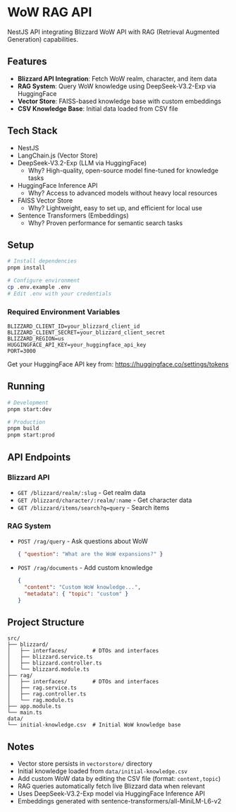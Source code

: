 # WoW RAG API

NestJS API integrating Blizzard WoW API with RAG (Retrieval Augmented Generation) capabilities.

## Features

- **Blizzard API Integration**: Fetch WoW realm, character, and item data
- **RAG System**: Query WoW knowledge using DeepSeek-V3.2-Exp via HuggingFace
- **Vector Store**: FAISS-based knowledge base with custom embeddings
- **CSV Knowledge Base**: Initial data loaded from CSV file

## Tech Stack

- NestJS
- LangChain.js (Vector Store)
- DeepSeek-V3.2-Exp (LLM via HuggingFace)
  - Why? High-quality, open-source model fine-tuned for knowledge tasks
- HuggingFace Inference API
  - Why? Access to advanced models without heavy local resources
- FAISS Vector Store
  - Why? Lightweight, easy to set up, and efficient for local use
- Sentence Transformers (Embeddings)
  - Why? Proven performance for semantic search tasks

## Setup

```bash
# Install dependencies
pnpm install

# Configure environment
cp .env.example .env
# Edit .env with your credentials
```

### Required Environment Variables

```env
BLIZZARD_CLIENT_ID=your_blizzard_client_id
BLIZZARD_CLIENT_SECRET=your_blizzard_client_secret
BLIZZARD_REGION=us
HUGGINGFACE_API_KEY=your_huggingface_api_key
PORT=3000
```

Get your HuggingFace API key from: https://huggingface.co/settings/tokens

## Running

```bash
# Development
pnpm start:dev

# Production
pnpm build
pnpm start:prod
```

## API Endpoints

### Blizzard API

- `GET /blizzard/realm/:slug` - Get realm data
- `GET /blizzard/character/:realm/:name` - Get character data
- `GET /blizzard/items/search?q=query` - Search items

### RAG System

- `POST /rag/query` - Ask questions about WoW
  ```json
  { "question": "What are the WoW expansions?" }
  ```

- `POST /rag/documents` - Add custom knowledge
  ```json
  {
    "content": "Custom WoW knowledge...",
    "metadata": { "topic": "custom" }
  }
  ```

## Project Structure

```
src/
├── blizzard/
│   ├── interfaces/        # DTOs and interfaces
│   ├── blizzard.service.ts
│   ├── blizzard.controller.ts
│   └── blizzard.module.ts
├── rag/
│   ├── interfaces/        # DTOs and interfaces
│   ├── rag.service.ts
│   ├── rag.controller.ts
│   └── rag.module.ts
├── app.module.ts
└── main.ts
data/
└── initial-knowledge.csv  # Initial WoW knowledge base
```

## Notes

- Vector store persists in `vectorstore/` directory
- Initial knowledge loaded from `data/initial-knowledge.csv`
- Add custom WoW data by editing the CSV file (format: `content,topic`)
- RAG queries automatically fetch live Blizzard data when relevant
- Uses DeepSeek-V3.2-Exp model via HuggingFace Inference API
- Embeddings generated with sentence-transformers/all-MiniLM-L6-v2
